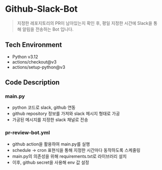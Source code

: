 # Github-Slack-Bot

> 지정한 레포지토리의 PR이 남아있는지 확인 후, 평일 지정한 시간에 Slack을 통해 알림을 전송하는 Bot 입니다.

## Tech Environment

- Python v3.12
- actions/checkout@v3
- actions/setup-python@v3

## Code Description

### main.py

- python 코드로 slack, github 연동
- github repository 정보를 가져와 slack 메시지 형태로 가공
- 가공된 메시지를 지정한 slack 채널로 전송

### pr-review-bot.yml

- github action을 활용하여 main.py를 실행
- schedule -> cron 표현식을 통해 지정한 시간마다 동작하도록 스케줄링
- main.py의 의존성을 위해 requirements.txt로 라이브러리 설치
- 이후, github secret을 사용해 env 값 설정
